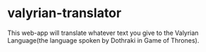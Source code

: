 # valyrian-translator
This web-app will translate whatever text you give to the Valyrian Language(the language spoken by Dothraki in Game of Thrones).
